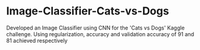 # Image-Classifier-Cats-vs-Dogs
Developed an Image Classifier using CNN for the 'Cats vs Dogs' Kaggle challenge. Using regularization, accuracy and validation accuracy of  91 and 81 achieved respectively
